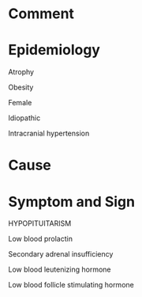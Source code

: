 # Comment

# Epidemiology

Atrophy

Obesity

Female

Idiopathic

Intracranial hypertension

# Cause

# Symptom and Sign

HYPOPITUITARISM

Low blood prolactin

Secondary adrenal insufficiency

Low blood leutenizing hormone

Low blood follicle stimulating hormone
